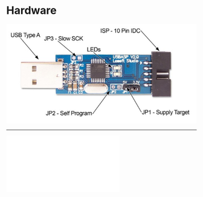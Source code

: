 Hardware
========

![Image of USBasp](./usbasp_board.jpg)

---

![Image of USBasp](./usbasp_schematics.pdf)
